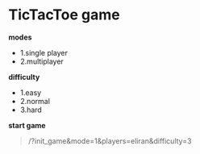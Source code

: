 # TicTacToe game

**modes**
 - 1.single player
- 2.multiplayer

**difficulty**
 - 1.easy
- 2.normal
- 3.hard


**start game**
>/?init_game&mode=1&players=eliran&difficulty=3

